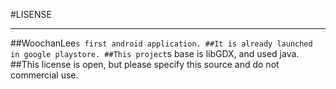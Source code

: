 #LISENSE
***

##WoochanLee`s first android application.
##It is already launched in google playstore.
##This project`s base is libGDX, and used java.
##This license is open, but please specify this source and do not commercial use.
